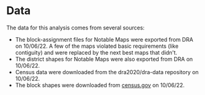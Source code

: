 # Data

The data for this analysis comes from several sources:
- The block-assignment files for Notable Maps were exported from DRA on 10/06/22. A few of the maps violated basic requirements (like contiguity) and were replaced by the next best maps that didn't.
- The district shapes for Notable Maps were also exported from DRA on 10/06/22.
- Census data were downloaded from the dra2020/dra-data repository on 10/06/22.
- The block shapes were downloaded from [census.gov](https://www2.census.gov/geo/tiger/TIGER2020/TABBLOCK20/) on 10/06/22.
